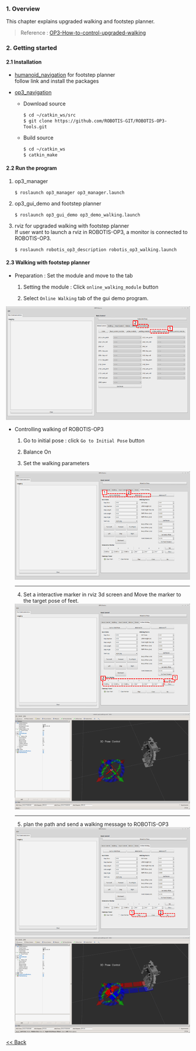 ### 1. Overview   
This chapter explains upgraded walking and footstep planner.

> Reference : [OP3-How-to-control-upgraded-walking](OP3-How-to-control-upgraded-walking.md)

### 2. Getting started  
#### 2.1 Installation
 - [humanoid_navigation](humanoid_navigation.md) for footstep planner  
     follow link and install the packages  

 - [op3_navigation](https://github.com/ROBOTIS-GIT/ROBOTIS-OP3-Tools/tree/master/op3_navigation)  
    - Download source
        ```
        $ cd ~/catkin_ws/src
        $ git clone https://github.com/ROBOTIS-GIT/ROBOTIS-OP3-Tools.git
        ```  
    - Build source
        ```
        $ cd ~/catkin_ws
        $ catkin_make
        ```  


#### 2.2 Run the program  
1. op3_manager
   ```
   $ roslaunch op3_manager op3_manager.launch
   ```  

2. op3_gui_demo and footstep planner
   ```
   $ roslaunch op3_gui_demo op3_demo_walking.launch
   ```  

3. rviz for upgraded walking with footstep planner  
  If user want to launch a rviz in ROBOTIS-OP3, a monitor is connected to ROBOTIS-OP3.  
   ```
   $ roslaunch robotis_op3_description robotis_op3_walking.launch
   ```  

#### 2.3 Walking with footstep planner
- Preparation : Set the module and move to the tab
  1. Setting the module : Click `online_walking_module` button

  2. Select `Online Walking` tab of the gui demo program.

 <img src="https://github.com/ROBOTIS-GIT/ROBOTIS-Documents/blob/master/wiki-images/ROBOTIS-OP3/op3_online_walking_01.png?raw=true" align="bottom"/>   


- Controlling walking of ROBOTIS-OP3
   1. Go to initial pose : click `Go to Initial Pose` button

   2. Balance On   

   3. Set the walking parameters     

  <img src="https://github.com/ROBOTIS-GIT/ROBOTIS-Documents/blob/master/wiki-images/ROBOTIS-OP3/op3_online_walking_footstep_01.png?raw=true" align="bottom"/>      

   ** **  
   4. Set a interactive marker in rviz 3d screen and Move the marker to the target pose of feet.   

  <img src="https://github.com/ROBOTIS-GIT/ROBOTIS-Documents/blob/master/wiki-images/ROBOTIS-OP3/op3_online_walking_footstep_02.png?raw=true" align="bottom"/>  

    <img src="https://github.com/ROBOTIS-GIT/ROBOTIS-Documents/blob/master/wiki-images/ROBOTIS-OP3/op3_online_walking_footstep_04.png?raw=true" align="bottom"/>    

   ** **  
   5. plan the path and send a walking message to ROBOTIS-OP3     

  <img src="https://github.com/ROBOTIS-GIT/ROBOTIS-Documents/blob/master/wiki-images/ROBOTIS-OP3/op3_online_walking_footstep_03.png?raw=true" align="bottom"/>   

   <img src="https://github.com/ROBOTIS-GIT/ROBOTIS-Documents/blob/master/wiki-images/ROBOTIS-OP3/op3_online_walking_footstep_05.png?raw=true" align="bottom"/>   



[&lt;&lt; Back](OP3-User's-Guide.md)
